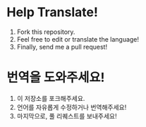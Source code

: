 # Help Translate!
1. Fork this repository.
2. Feel free to edit or translate the language!
3. Finally, send me a pull request!

# 번역을 도와주세요!
1. 이 저장소를 포크해주세요.
2. 언어를 자유롭게 수정하거나 번역해주세요!
3. 마지막으로, 풀 리퀘스트를 보내주세요!
